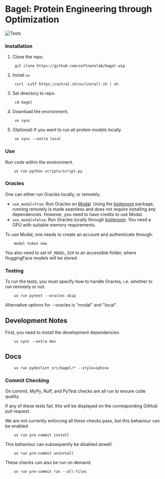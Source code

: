 # Bagel: Protein Engineering through Optimization

![Tests](https://img.shields.io/github/actions/workflow/status/softnanolab/bagel-wip/python-modal-tests.yaml?branch=main)

### Installation

1. Clone the repo.

        git clone https://github.com/softnanolab/bagel-wip

2. Install `uv`

        curl -LsSf https://astral.sh/uv/install.sh | sh

3. Set directory to repo.

        cd bagel

4. Download the environment.

        uv sync

6. (Optional) If you want to run all protein models locally.

        uv sync --extra local

### Use

Run code within the environment.

        uv run python scripts/script.py

### Oracles
One can either run Oracles locally, or remotely.

- `use_modal=True`: Run Oracles on [Modal](www.modal.com). Using the [boileroom](https://pypi.org/project/boileroom) package, running remotely is made seamless and does not require installing any dependencies. However, you need to have credits to use Modal.
- `use_modal=False`: Run Oracles locally through [boileroom](https://pypi.org/project/boileroom). You need a GPU with suitable memory requirements.

To use Modal, one needs to create an account and authenticate through:

        modal token new

You also need to set `HF_MODEL_DIR` to an accessible folder, where HuggingFace models will be stored.

### Testing

To run the tests, you must specify how to handle Oracles, i.e. whether to run remotely or not.

        uv run pytest --oracles skip

Alternative options for --oracles is "modal" and "local".

## Development Notes

First, you need to install the development dependencies

        uv sync --extra dev



## Docs

        uv run pydoclint src/bagel/* --style=sphinx

### Commit Checking

On commit, MyPy, Ruff, and PyTest checks are all run to ensure code quality.

If any of these tests fail, this will be displayed on the corresponding GitHub pull request.

We are not currently enforcing all these checks pass, but this behaviour can be enabled.

        uv run pre-commit install

This behaviour can subsequently be disabled aswell.

        uv run pre-commit uninstall

These checks can also be run on demand.

        uv run pre-commit run --all-files
